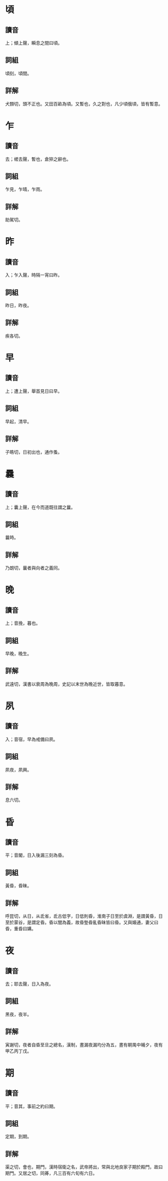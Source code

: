 # 頃

## 讀音
上；傾上聲，瞬息之間曰頃。

## 詞組
頃刻，頃間。

## 詳解
犬顠切，頭不正也。又田百畝為頃。又暫也，久之對也，凡少頃俄頃，皆有暫意。

# 乍

## 讀音
去；槎去聲，暫也，倉猝之辭也。

## 詞組
乍見，乍晴，乍雨。

## 詳解
助駕切。

# 昨

## 讀音
入；乍入聲，時隔一宵曰昨。

## 詞組
昨日，昨夜。

## 詳解
疾各切。

# 早

## 讀音
上；遭上聲，舉首見日曰早。

## 詞組
早起，清早。

## 詳解
子晧切，日初出也，通作蚤。

# 曩

## 讀音
上；囊上聲，在今而道既往謂之曩。

## 詞組
曩時。

## 詳解
乃朗切，曩者與向者之義同。

# 晚

## 讀音
上；音挽，暮也。

## 詞組
早晚，晚生。

## 詳解
武遠切，漢書以衰周為晚周，史記以末世為晚近世，皆取暮意。

# 夙

## 讀音
入；音宿，早為戒備曰夙。

## 詞組
夙夜，夙興。

## 詳解
息六切。

# 昏

## 讀音
平；音閽，日入後漏三刻為昏。

## 詞組
黃昏，昏昧。

## 詳解
呼昆切，从日，从氐省，氐古低字，日低則昏，淮南子日至於虞淵，是謂黃昏，日至於蒙谷，是謂定昏。昏以闇為義，故昏墊昏亂昏昧皆曰昏。又與婚通，妻父曰昏，重昏曰媾。

# 夜

## 讀音
去；耶去聲，日入為夜。

## 詞組
黑夜，夜半。

## 詳解
寅謝切，夜者自昏至旦之總名，漢制，晝漏夜漏均分為五，晝有朝禺中晡夕，夜有甲乙丙丁戊。

# 期

## 讀音
平；音其，事前之約曰期。

## 詞組
定期，到期。

## 詳解
渠之切，會也，期門，漢時宿衛之名，武帝將出，常與北地良家子期於殿門，故曰期門。又居之切，同朞，凡三百有六旬有六日。

